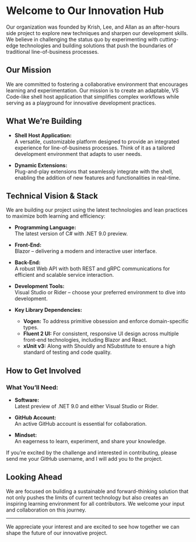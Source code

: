 # Welcome to Our Innovation Hub

Our organization was founded by Krish, Lee, and Allan as an after-hours side project to explore new techniques and sharpen our development skills. We believe in challenging the status quo by experimenting with cutting-edge technologies and building solutions that push the boundaries of traditional line-of-business processes.

## Our Mission

We are committed to fostering a collaborative environment that encourages learning and experimentation. Our mission is to create an adaptable, VS Code-like shell host application that simplifies complex workflows while serving as a playground for innovative development practices.

## What We’re Building

- **Shell Host Application:**  
  A versatile, customizable platform designed to provide an integrated experience for line-of-business processes. Think of it as a tailored development environment that adapts to user needs.

- **Dynamic Extensions:**  
  Plug-and-play extensions that seamlessly integrate with the shell, enabling the addition of new features and functionalities in real-time.

## Technical Vision & Stack

We are building our project using the latest technologies and lean practices to maximize both learning and efficiency:

- **Programming Language:**  
  The latest version of C# with .NET 9.0 preview.

- **Front-End:**  
  Blazor – delivering a modern and interactive user interface.

- **Back-End:**  
  A robust Web API with both REST and gRPC communications for efficient and scalable service interaction.

- **Development Tools:**  
  Visual Studio or Rider – choose your preferred environment to dive into development.

- **Key Library Dependencies:**
  - **Vogen:** To address primitive obsession and enforce domain-specific types.
  - **Fluent 2 UI:** For consistent, responsive UI design across multiple front-end technologies, including Blazor and React.
  - **xUnit v3:** Along with Shouldly and NSubstitute to ensure a high standard of testing and code quality.

## How to Get Involved

### What You’ll Need:
- **Software:**  
  Latest preview of .NET 9.0 and either Visual Studio or Rider.
  
- **GitHub Account:**  
  An active GitHub account is essential for collaboration.

- **Mindset:**  
  An eagerness to learn, experiment, and share your knowledge.

If you’re excited by the challenge and interested in contributing, please send me your GitHub username, and I will add you to the project.

## Looking Ahead

We are focused on building a sustainable and forward-thinking solution that not only pushes the limits of current technology but also creates an inspiring learning environment for all contributors. We welcome your input and collaboration on this journey.

---

We appreciate your interest and are excited to see how together we can shape the future of our innovative project.
